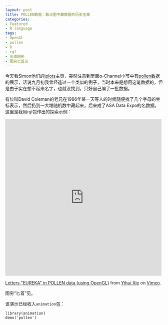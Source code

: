 ```yaml
---
layout: post
title: POLLEN数据：散点图中藏数据的历史名案
categories:
- Featured
- R language
tags:
- OpenGL
- pollen
- R
- rgl
- 三维图形
- 图穷匕首见
---
```


今天看Simon他们的[iplots](http://www.iplots.org/)主页，突然注意到里面α-Channel小节中有[pollen数据](http://stat.cmu.edu/datasets/pollen.data)的展示，话说九月初我曾经造过一个类似的例子，当时本来是想用这笔数据的，但是由于实在想不起来名字，也就没找到，只好自己编了一批数据。

有位叫David Coleman的老兄在1986年某一天等人的时候随便找了几个字母的坐标表示，然后扔到一大堆随机数中藏起来，后来成了ASA Data Expo的名数据。这里是我用rgl包作出的探索示例：

<iframe src="https://player.vimeo.com/video/1982725" width="500" height="500" frameborder="0" webkitallowfullscreen mozallowfullscreen allowfullscreen></iframe> <p><a href="https://vimeo.com/1982725">Letters &quot;EUREKA&quot; in POLLEN data (using OpenGL)</a> from <a href="https://vimeo.com/yihui">Yihui Xie</a> on <a href="https://vimeo.com">Vimeo</a>.</p>

图穷“匕首”见。

该演示已经收入`animation`包：
    
    library(animation)
    demo('pollen')
